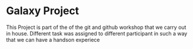 # Galaxy Project
 This Project is part of the of the git and github workshop that we carry out in house.
 Different task was assigned to different participant in such a way that we can have a handson experiece
